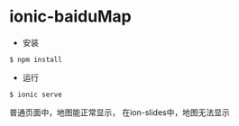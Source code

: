 # ionic-baiduMap

* 安装
```
$ npm install 
```
* 运行
```
$ ionic serve
```

普通页面中，地图能正常显示，
在ion-slides中，地图无法显示


